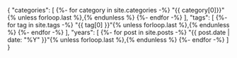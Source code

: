 ---
---
{
    "categories": [
        {%- for category in site.categories -%}
        "{{ category[0]}}"{% unless forloop.last %},{% endunless %}
        {%- endfor -%}
    ],
    "tags": [
        {%- for tag in site.tags -%}
        "{{ tag[0] }}"{% unless forloop.last %},{% endunless %}
        {%- endfor -%}
    ],
    "years": [
        {%- for post in site.posts -%}
        "{{ post.date | date: "%Y" }}"{% unless forloop.last %},{% endunless %}
        {%- endfor -%}
    ]
}
